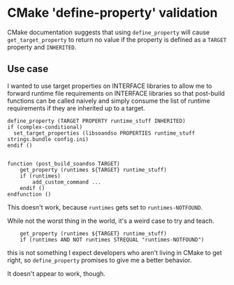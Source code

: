 CMake 'define-property' validation
==================================

CMake documentation suggests that using `define_property` will cause
`get_target_property` to return no value if the property is defined
as a `TARGET` property and `INHERITED`.

Use case
--------

I wanted to use target properties on INTERFACE libraries to allow me
to forward runtime file requirements on INTERFACE libraries so that
post-build functions can be called naively and simply consume the
list of runtime requirements if they are inherited up to a target.


```
define_property (TARGET PROPERTY runtime_stuff INHERITED)
if (complex-conditional)
  set_target_properties (libsoandso PROPERTIES runtime_stuff strings.bundle config.ini)
endif ()


function (post_build_soandso TARGET)
    get_property (runtimes ${TARGET} runtime_stuff)
    if (runtimes)
        add_custom_command ...
    endif ()
endfunction ()
```

This doesn't work, because `runtimes` gets set to `runtimes-NOTFOUND`.

While not the worst thing in the world, it's a weird case to try and teach.

```
    get_property (runtimes ${TARGET} runtime_stuff)
    if (runtimes AND NOT runtimes STREQUAL "runtimes-NOTFOUND")
```

this is not something I expect developers who aren't living in CMake to get right,
so `define_property` promises to give me a better behavior.

It doesn't appear to work, though.
